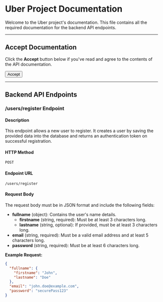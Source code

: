 # Uber Project Documentation

Welcome to the Uber project's documentation. This file contains all the required documentation for the backend API endpoints.

---

## Accept Documentation

Click the **Accept** button below if you've read and agree to the contents of the API documentation.

<form action="#" method="post">
  <input type="submit" value="Accept">
</form>

---

## Backend API Endpoints

### /users/register Endpoint

#### Description
This endpoint allows a new user to register. It creates a user by saving the provided data into the database and returns an authentication token on successful registration.

#### HTTP Method
`POST`

#### Endpoint URL
`/users/register`

#### Request Body
The request body must be in JSON format and include the following fields:

- **fullname** (object): Contains the user's name details.
  - **firstname** (string, required): Must be at least 3 characters long.
  - **lastname** (string, optional): If provided, must be at least 3 characters long.
- **email** (string, required): Must be a valid email address and at least 5 characters long.
- **password** (string, required): Must be at least 6 characters long.

**Example Request:**
````json
{
  "fullname": {
    "firstname": "John",
    "lastname": "Doe"
  },
  "email": "john.doe@example.com",
  "password": "securePass123"
}
